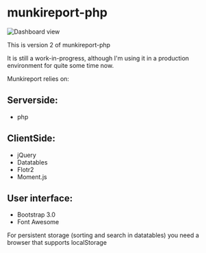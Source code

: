 munkireport-php
===============

![Dashboard view](https://raw.github.com/wiki/bochoven/munkireport-php/assets/pics/dashboard.png)

This is version 2 of munkireport-php

It is still a work-in-progress, although I'm using it in a production environment for quite some time now.

Munkireport relies on:

Serverside:
---
* php

ClientSide:
---
* jQuery
* Datatables
* Flotr2
* Moment.js

User interface:
---
* Bootstrap 3.0
* Font Awesome

For persistent storage (sorting and search in datatables) you need a browser that supports localStorage
